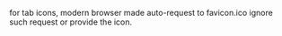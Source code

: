 for tab icons, modern browser made auto-request to favicon.ico ignore such request or provide the icon.
